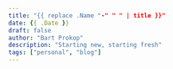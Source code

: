 ```yaml
---
title: "{{ replace .Name "-" " " | title }}"
date: {{ .Date }}
draft: false
author: "Bart Prokop"
description: "Starting new, starting fresh"
tags: ["personal", "blog"]
---
```


